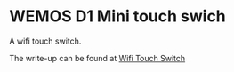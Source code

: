 # WEMOS D1 Mini touch swich
A wifi touch switch. 

The write-up can be found at [Wifi Touch Switch](https://iotdiary.blogspot.sg/2017/08/wifi-switch.html)
